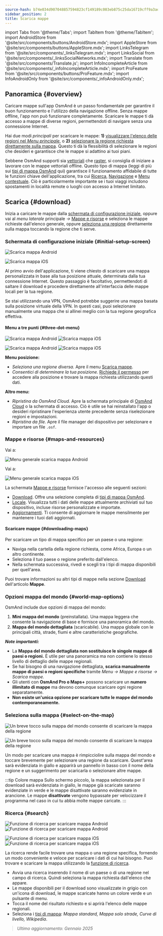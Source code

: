 ```yaml
---
source-hash: b74e034d907048857594823cf149189c003eb875c25da16719cff9a3addc6202
sidebar_position: 2
title: Scarica mappe
---
```

import Tabs from '@theme/Tabs';
import TabItem from '@theme/TabItem';
import AndroidStore from '@site/src/components/buttons/AndroidStore.mdx';
import AppleStore from '@site/src/components/buttons/AppleStore.mdx';
import LinksTelegram from '@site/src/components/_linksTelegram.mdx';
import LinksSocial from '@site/src/components/_linksSocialNetworks.mdx';
import Translate from '@site/src/components/Translate.js';
import InfoIncompleteArticle from '@site/src/components/_infoIncompleteArticle.mdx';
import ProFeature from '@site/src/components/buttons/ProFeature.mdx';
import InfoAndroidOnly from '@site/src/components/_infoAndroidOnly.mdx';




## Panoramica {#overview}

Caricare mappe sull'app OsmAnd è un passo fondamentale per garantire il buon funzionamento e l'utilizzo della navigazione offline. Senza mappe offline, l'app non può funzionare completamente. Scaricare le mappe ti dà accesso a mappe di diverse regioni, permettendoti di navigare senza una connessione Internet.

Hai due modi *principali* per scaricare le mappe: **1)** [visualizzare l'elenco delle regioni nel *Menu principale*](#maps-and-resources), o **2)** [selezionare la regione richiesta direttamente sulla mappa](#select-on-the-map). Questo ti dà la flessibilità di selezionare le regioni che desideri e garantisce che le mappe si adattino ai tuoi piani.

Sebbene OsmAnd supporti sia [vettoriali](../map/vector-maps.md) che [raster](../map/raster-maps.md), si consiglia di iniziare a lavorare con le mappe vettoriali offline. Questo tipo di mappa (leggi di più sui [tipi di mappa OsmAnd](../personal/maps-resources.md#map-types) qui) garantisce il funzionamento affidabile di tutte le funzioni chiave dell'applicazione, tra cui [Ricerca](../search/index.md), [Navigazione](../navigation/index.md) e [Menu contestuale](../map/map-context-menu.md). Ciò è particolarmente importante se i tuoi viaggi includono spostamenti in località remote o luoghi con accesso a Internet limitato.


## Scarica {#download}

Inizia a caricare le mappe dalla [schermata di configurazione iniziale](#initial-setup-screen), oppure vai al *menu laterale* principale *→* [Mappe e risorse](#maps-and-resources) e seleziona le mappe richieste dall'elenco generale, oppure [seleziona una regione](#select-on-the-map) direttamente sulla mappa toccando la regione che ti serve.


### Schermata di configurazione iniziale {#initial-setup-screen}

<Tabs groupId="operating-systems" queryString="current-os">

<TabItem value="android" label="Android">

![Scarica mappa Android](@site/static/img/steps/start_screen_first_screen_andr.png)

</TabItem>

<TabItem value="ios" label="iOS">

![Scarica mappa iOS](@site/static/img/steps/start_screen_first_screen_ios.png)

</TabItem>

</Tabs>

Al primo avvio dell'applicazione, ti viene chiesto di scaricare una mappa personalizzata in base alla tua posizione attuale, determinata dalla tua connessione Internet. Questo passaggio è facoltativo, permettendoti di saltare il download e procedere direttamente all'interfaccia delle mappe locali per la tua regione.

Se stai utilizzando una VPN, OsmAnd potrebbe suggerire una mappa basata sulla posizione virtuale della VPN. In questi casi, puoi selezionare manualmente una mappa che si allinei meglio con la tua regione geografica effettiva.


#### Menu a tre punti {#three-dot-menu}

<Tabs groupId="operating-systems" queryString="current-os">

<TabItem value="android" label="Android">

![Scarica mappa Android](@site/static/img/steps/start_screen_first_screen_location_andr.png) ![Scarica mappa iOS](@site/static/img/steps/start_screen_first_screen_other_andr.png)

</TabItem>

<TabItem value="ios" label="iOS">

![Scarica mappa Android](@site/static/img/steps/start_screen_first_screen_location_ios.png) ![Scarica mappa iOS](@site/static/img/steps/start_screen_first_screen_other_ios.png)

</TabItem>

</Tabs>

**Menu posizione:**

- *Seleziona una regione diversa.* Apre il menu [Scarica mappe](#maps-and-resources).
- *Consentici di determinare la tua posizione.* [Richiede il permesso](../start-with/first-steps.md#permission-to-access-the-location) per accedere alla posizione e trovare la mappa richiesta utilizzando questi dati.

**Altro menu:**

- *Ripristina da OsmAnd Cloud.* Apre la schermata principale di [OsmAnd Cloud](../personal/osmand-cloud.md) o la schermata di accesso. Ciò è utile se hai reinstallato l'app o desideri ripristinare l'esperienza utente precedente senza riselezionare regioni e impostazioni.
- *Ripristina da file.* Apre il file manager del dispositivo per selezionare e importare un file `.osf`.


### Mappe e risorse {#maps-and-resources}

<Tabs groupId="operating-systems" queryString="current-os">

<TabItem value="android" label="Android">

Vai a: *<Translate android="true" ids="shared_string_menu,maps_and_resources,downloads"/>*

![Menu generale scarica mappa Android](@site/static/img/personal/maps/download_menu_andr.png)

</TabItem>

<TabItem value="ios" label="iOS">

Vai a: *<Translate ios="true" ids="shared_string_menu,res_mapsres"/>*

![Menu generale scarica mappa iOS](@site/static/img/personal/maps/download_menu_ios.png)

</TabItem>

</Tabs>

La schermata [Mappe e risorse](../personal/maps-resources.md) fornisce l'accesso alle seguenti sezioni:

- [Download](../personal/maps-resources.md#downloads). Offre una selezione completa di [tipi di mappa OsmAnd](../personal/maps-resources.md#map-types).
- [Locale](../personal/maps-resources.md#local). Visualizza tutti i dati delle mappe attualmente archiviati sul tuo dispositivo, incluse risorse personalizzate e importate.
- [Aggiornamenti](../personal/maps-resources.md#updates). Ti consente di aggiornare le mappe mensilmente per mantenere i tuoi dati aggiornati.

#### Scaricare mappe {#downloading-maps}

Per scaricare un tipo di mappa specifico per un paese o una regione:

- Naviga nella cartella della regione richiesta, come Africa, Europa o un altro continente.
- Seleziona il tuo paese o regione preferito dall'elenco.
- Nella schermata successiva, rivedi e scegli tra i tipi di mappa disponibili per quell'area.

Puoi trovare informazioni su altri tipi di mappe nella sezione [Download](../personal/maps-resources.md#downloads) dell'articolo **Mappe**.

### Opzioni mappa del mondo {#world-map-options}

OsmAnd include due opzioni di mappa del mondo:

1. **Mini mappa del mondo** (preinstallata). Una mappa leggera che consente la navigazione di base e fornisce una panoramica del mondo.
2. **Mappa del mondo dettagliata** (scaricabile). Una mappa globale con le principali città, strade, fiumi e altre caratteristiche geografiche.

***Note importanti:***

- La **Mappa del mondo dettagliata non sostituisce le singole mappe di paesi o regioni.** È utile per una panoramica ma non contiene lo stesso livello di dettaglio delle mappe regionali.
- Se hai bisogno di una navigazione dettagliata, **scarica manualmente mappe di paesi o regioni specifiche** tramite *Menu → Mappe e risorse → Scarica mappe.*
- Gli utenti con **OsmAnd Pro o Maps+** possono scaricare un **numero illimitato di mappe** ma devono comunque scaricare ogni regione separatamente.
- **Non esiste un'unica opzione per scaricare tutte le mappe del mondo contemporaneamente.**


### Seleziona sulla mappa {#select-on-the-map}

<Tabs groupId="operating-systems" queryString="current-os">

<TabItem value="android" label="Android">

![Un breve tocco sulla mappa del mondo consente di scaricare la mappa della regione](@site/static/img/map/download_region_map_via_worldmap.png)

</TabItem>

<TabItem value="ios" label="iOS">

![Un breve tocco sulla mappa del mondo consente di scaricare la mappa della regione](@site/static/img/settings/download_region_map_via_worldmap_ios.png)

</TabItem>

</Tabs>

Un modo per scaricare una mappa è rimpicciolire sulla mappa del mondo e toccare brevemente per selezionare una regione da scaricare. Quest'area sarà evidenziata in giallo e apparirà un pannello in basso con il nome della regione e un suggerimento per scaricarla o selezionare altre mappe.

:::tip Colore mappa
Sullo schermo piccolo, la mappa selezionata per il download sarà evidenziata in giallo, le mappe già scaricate saranno evidenziate in verde e le mappe disattivate saranno evidenziate in arancione. Le mappe **disattivate** vengono bypassate per velocizzare il programma nel caso in cui tu abbia molte mappe caricate.
:::

### Ricerca {#search}

<Tabs groupId="operating-systems" queryString="current-os">

<TabItem value="android" label="Android">

![Funzione di ricerca per scaricare mappa Android](@site/static/img/settings/search_download_map_3_andr.png) ![Funzione di ricerca per scaricare mappa Android](@site/static/img/settings/search_download_map_4_andr.png)

</TabItem>

<TabItem value="ios" label="iOS">

![Funzione di ricerca per scaricare mappa iOS](@site/static/img/settings/search_download_map_1_ios.png) ![Funzione di ricerca per scaricare mappa iOS](@site/static/img/settings/search_download_map_2_ios.png)

</TabItem>

</Tabs>

La ricerca rende facile trovare una mappa o una regione specifica, fornendo un modo conveniente e veloce per scaricare i dati di cui hai bisogno. Puoi trovare e scaricare la mappa utilizzando la [funzione di ricerca](../search/index.md).

- Avvia una ricerca inserendo il nome di un paese o di una regione nel campo di ricerca. Quindi seleziona la mappa richiesta dall'elenco che appare.
- Le mappe disponibili per il download sono visualizzate in grigio con un'icona di download, le mappe scaricate hanno un colore verde e un pulsante di menu.
- Tocca il nome del risultato richiesto e si aprirà l'elenco delle mappe regionali.
- Seleziona i [tipi di mappa](../personal/maps-resources.md#map-types): *Mappa standard, Mappa solo strade, Curve di livello, Wikipedia*.

> *Ultimo aggiornamento: Gennaio 2025*